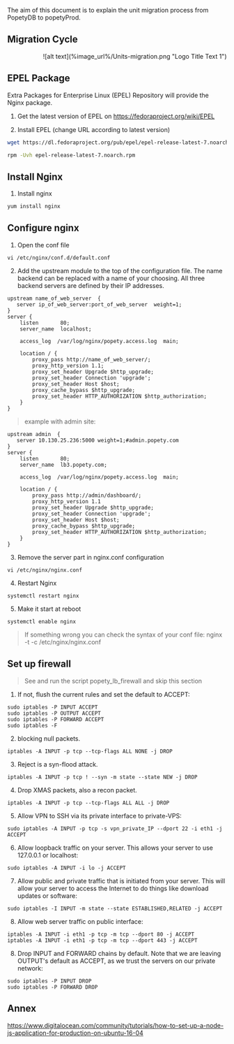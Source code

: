 The aim of this document is to explain the unit migration process from
PopetyDB to popetyProd.

## Migration Cycle

<div style="text-align:right" markdown="1">
![alt text](%image_url%/Units-migration.png "Logo Title Text 1")
</div>

## EPEL Package

Extra Packages for Enterprise Linux (EPEL) Repository will provide the Nginx package.

1. Get the latest version of EPEL on https://fedoraproject.org/wiki/EPEL

2. Install EPEL (change URL according to latest version)
```sh
wget https://dl.fedoraproject.org/pub/epel/epel-release-latest-7.noarch.rpm
```
```sh
rpm -Uvh epel-release-latest-7.noarch.rpm
```

## Install Nginx

1. Install nginx
```sh
yum install nginx
```

## Configure nginx

1. Open the conf file
```
vi /etc/nginx/conf.d/default.conf
```

2. Add the upstream module to the top of the configuration file. The name backend can be replaced with a name of your choosing. All three backend servers are defined by their IP addresses.
```
upstream name_of_web_server  {
   server ip_of_web_server:port_of_web_server  weight=1;
}
server {
    listen       80;
    server_name  localhost;

    access_log  /var/log/nginx/popety.access.log  main;

    location / {
        proxy_pass http://name_of_web_server/;
        proxy_http_version 1.1;
        proxy_set_header Upgrade $http_upgrade;
        proxy_set_header Connection 'upgrade';
        proxy_set_header Host $host;
        proxy_cache_bypass $http_upgrade;
        proxy_set_header HTTP_AUTHORIZATION $http_authorization;
    }
}
```
> example with admin site:
```
upstream admin  {
   server 10.130.25.236:5000 weight=1;#admin.popety.com
}
server {
    listen       80;
    server_name  lb3.popety.com;

    access_log  /var/log/nginx/popety.access.log  main;

    location / {
        proxy_pass http://admin/dashboard/;
        proxy_http_version 1.1
        proxy_set_header Upgrade $http_upgrade;
        proxy_set_header Connection 'upgrade';
        proxy_set_header Host $host;
        proxy_cache_bypass $http_upgrade;
        proxy_set_header HTTP_AUTHORIZATION $http_authorization;
    }
}
```

3. Remove the server part in nginx.conf configuration
```
vi /etc/nginx/nginx.conf
```

4. Restart Nginx
```
systemctl restart nginx
```

5. Make it start at reboot
```
systemctl enable nginx
```

> If something wrong you can check the syntax of your conf file: nginx -t -c /etc/nginx/nginx.conf

## Set up firewall

> See and run the script popety_lb_firewall and skip this section

1. If not, flush the current rules and set the default to ACCEPT:
```
sudo iptables -P INPUT ACCEPT
sudo iptables -P OUTPUT ACCEPT
sudo iptables -P FORWARD ACCEPT
sudo iptables -F
```

2. blocking null packets.
```
iptables -A INPUT -p tcp --tcp-flags ALL NONE -j DROP
```

3. Reject is a syn-flood attack.
```
iptables -A INPUT -p tcp ! --syn -m state --state NEW -j DROP
```

4. Drop XMAS packets, also a recon packet.
```
iptables -A INPUT -p tcp --tcp-flags ALL ALL -j DROP
```

5. Allow VPN to SSH via its private interface to private-VPS:
```
sudo iptables -A INPUT -p tcp -s vpn_private_IP --dport 22 -i eth1 -j ACCEPT
```

6. Allow loopback traffic on your server. This allows your server to use 127.0.0.1 or localhost:
```
sudo iptables -A INPUT -i lo -j ACCEPT
```

7. Allow public and private traffic that is initiated from your server. This will allow your server to access the Internet to do things like download updates or software:
```
sudo iptables -I INPUT -m state --state ESTABLISHED,RELATED -j ACCEPT
```

8. Allow web server traffic on public interface:
```
iptables -A INPUT -i eth1 -p tcp -m tcp --dport 80 -j ACCEPT
iptables -A INPUT -i eth1 -p tcp -m tcp --dport 443 -j ACCEPT
```

8. Drop INPUT and FORWARD chains by default. Note that we are leaving OUTPUT's default as ACCEPT, as we trust the servers on our private network:
```
sudo iptables -P INPUT DROP
sudo iptables -P FORWARD DROP
```

## Annex
https://www.digitalocean.com/community/tutorials/how-to-set-up-a-node-js-application-for-production-on-ubuntu-16-04
